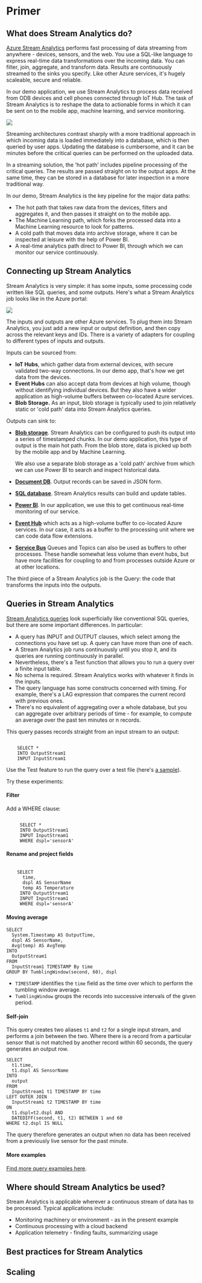 # Primer

## What does Stream Analytics do?

[Azure Stream Analytics](https://azure.microsoft.com/documentation/articles/stream-analytics-introduction/) performs fast processing of data streaming from anywhere - devices, sensors, and the web. You use a SQL-like language to express real-time data transformations over the incoming data. You can filter, join, aggregate, and transform data. Results are continuously streamed to the sinks you specify. Like other Azure services, it's hugely scaleable, secure and reliable.

In our demo application, we use Stream Analytics to process data received from ODB devices and cell phones connected through IoT Hub. The task of Stream Analytics is to reshape the data to actionable forms in which it can be sent on to the mobile app, machine learning, and service monitoring.

![](./media/sa-10.png)

Streaming architectures contrast sharply with a more traditional approach in which incoming data is loaded immediately into a database, which is then queried by user apps. Updating the database is cumbersome, and it can be minutes before the critical queries can be performed on the uploaded data.

In a streaming solution, the 'hot path' includes pipeline processing of the critical queries. The results are passed straight on to the output apps. At the same time, they can be stored in a database for later inspection in a more traditional way.

In our demo, Stream Analytics is the key pipeline for the major data paths:

* The hot path that takes raw data from the devices, filters and aggregates it, and then passes it straight on to the mobile app. 
* The Machine Learning path, which forks the processed data into a Machine Learning resource to look for patterns. 
* A cold path that moves data into archive storage, where it can be inspected at leisure with the help of Power BI.
* A real-time analytics path direct to Power BI, through which we can monitor our service continuously.


## Connecting up Stream Analytics

Stream Analytics is very simple: it has some inputs, some processing code written like SQL queries, and some outputs. Here's what a Stream Analytics job looks like in the Azure portal:

![](./media/sa-20.png)

The inputs and outputs are other Azure services. To plug them into Stream Analytics, you just add a new input or output definition, and then copy across the relevant keys and IDs. There is a variety of adapters for coupling to different types of inputs and outputs.

Inputs can be sourced from:

* **IoT Hubs**, which gather data from external devices, with secure validated two-way connections. In our demo app, that's how we get data from the devices.
* **Event Hubs** can also accept data from devices at high volume, though without identifying individual devices. But they also have a wider application as high-volume buffers between co-located Azure services.
* **Blob Storage.** As an input, blob storage is typically used to join relatively static or 'cold path' data into Stream Analytics queries.

Outputs can sink to:

* **[Blob storage](https://azure.microsoft.com/documentation/services/storage/)**. Stream Analytics can be configured to push its output into a series of timestamped chunks. In our demo application, this type of output is the main hot path. From the blob store, data is picked up both by the mobile app and by Machine Learning. 

    We also use a separate  blob storage as a 'cold path' archive from which we can use Power BI to search and inspect historical data.

* **[Document DB](https://azure.microsoft.com/documentation/services/documentdb/)**. Output records can be saved in JSON form.
* **[SQL database](https://azure.microsoft.com/documentation/services/sql-database/)**. Stream Analytics results can build and update tables.
* **[Power BI](https://azure.microsoft.com/documentation/articles/stream-analytics-power-bi-dashboard/)**. In our application, we use this to get continuous real-time monitoring of our service.
* **[Event Hub](https://azure.microsoft.com/documentation/articles/event-hubs-what-is-event-hubs/)** which acts as a high-volume buffer to co-located Azure services. In our case, it acts as a buffer to the processing unit where we can code data flow extensions. 
* **[Service Bus](https://azure.microsoft.com/documentation/services/service-bus/)** Queues and Topics can also be used as buffers to other processes. These handle somewhat less volume than event hubs, but have more facilities for coupling to and from processes outside Azure or at other locations.

The third piece of a Stream Analytics job is the Query: the code that transforms the inputs into the outputs.

## Queries in Stream Analytics

[Stream Analytics queries](https://msdn.microsoft.com/library/azure/dn834998.aspx) look superficially like conventional SQL queries, but there are some important differences. In particular:

* A query has INPUT and OUTPUT clauses, which select among the connections you have set up. A query can have more than one of each.
* A Stream Analytics job runs continuously until you stop it, and its queries are running continuously in parallel.
* Nevertheless, there's a Test function that allows you to run a query over a finite input table.
* No schema is required. Stream Analytics works with whatever it finds in the inputs.
* The query language has some constructs concerned with timing. For example, there's a LAG expression that compares the current record with previous ones.
* There's no equivalent of aggregating over a whole database, but you can aggregate over arbitrary periods of time - for example, to compute an average over the past ten  minutes or n records. 


This query passes records straight from an input stream to an output:

```

    SELECT *
    INTO OutputStream1
	INPUT InputStream1
```

Use the Test feature to run the query over a test file (here's [a sample](https://raw.githubusercontent.com/Azure/azure-stream-analytics/master/Samples/GettingStarted/HelloWorldASA-InputStream.json)). 

Try these experiments:

#### Filter

Add a WHERE clause:

```

     SELECT *
     INTO OutputStream1
   	 INPUT InputStream1
     WHERE dspl='sensorA'
```

#### Rename and project fields

```

    SELECT 
      time,
      dspl AS SensorName
      temp AS Temperature
     INTO OutputStream1
   	 INPUT InputStream1
     WHERE dspl='sensorA'
```

#### Moving average

    SELECT
      System.Timestamp AS OutputTime,
      dspl AS SensorName,
      Avg(temp) AS AvgTemp
    INTO
      OutputStream1
    FROM
      InputStream1 TIMESTAMP By time
    GROUP BY TumblingWindow(second, 60), dspl
 

* `TIMESTAMP` identifies the `time` field as the time over which to perform the tumbling window average.
* `TumblingWindow` groups the records into successive intervals of the given period.


#### Self-join

This query creates two aliases `t1` and `t2` for a single input stream, and performs a join between the two. Where there is a record from a particular sensor that is not matched by another record within 60 seconds, the query generates an output row.

    SELECT
      t1.time,
      t1.dspl AS SensorName
    INTO
      output
    FROM
      InputStream1 t1 TIMESTAMP BY time
    LEFT OUTER JOIN
      InputStream1 t2 TIMESTAMP BY time
    ON
      t1.dspl=t2.dspl AND
      DATEDIFF(second, t1, t2) BETWEEN 1 and 60
    WHERE t2.dspl IS NULL

The query therefore generates an output when no data has been received from a previously live sensor for the past minute.

#### More examples

[Find more query examples here](https://azure.microsoft.com/documentation/articles/stream-analytics-stream-analytics-query-patterns/).


## Where should Stream Analytics be used?


Stream Analytics is applicable wherever a continuous stream of data has to be processed. Typical applications include:

* Monitoring machinery or environment - as in the present example
* Continuous processing with a cloud backend
* Application telemetry - finding faults, summarizing usage



## Best practices for Stream Analytics


## Scaling


